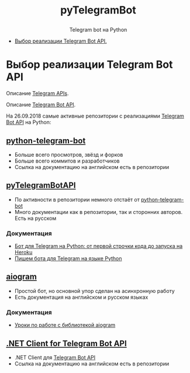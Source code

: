 # <p align="center">pyTelegramBot
<p align="center">Telegram bot на Python

* [Выбор реализации Telegram Bot API.](#Выбор-реализации-Telegram-Bot-API)

# Выбор реализации Telegram Bot API

Описание [Telegram APIs](https://core.telegram.org/api).

Описание [Telegram Bot API](https://core.telegram.org/bots/api).

На 26.09.2018 самые активные репозитории с реализациями [Telegram Bot API](https://core.telegram.org/bots/api) на Python:

## [python-telegram-bot](https://github.com/python-telegram-bot/python-telegram-bot)
* Больше всего просмотров, звёзд и форков
* Больше всего коммитов и разработчиков
* Ссылка на документацию на английском есть в репозитории

## [pyTelegramBotAPI](https://github.com/eternnoir/pyTelegramBotAPI)
* По активности в репозитории немного отстаёт от [python-telegram-bot](#python-telegram-bot)
* Много документации как в репозитории, так и сторонних авторов. Есть на русском

### Документация
* [Бот для Telegram на Python: от первой строчки кода до запуска на Heroku](https://tproger.ru/translations/telegram-bot-create-and-deploy/)
* [Пишем бота для Telegram на языке Python](https://groosha.gitbooks.io/telegram-bot-lessons/content/)

## [aiogram](https://github.com/aiogram/aiogram)
* Простой бот, но основной упор сделан на асинхронную работу
* Есть документация на английском и русском языках

### Документация
* [Уроки по работе с библиотекой aiogram](https://github.com/surik00/aiogram-lessons)

## [.NET Client for Telegram Bot API](https://github.com/TelegramBots/Telegram.Bot)
* .NET Client для [Telegram Bot API](https://core.telegram.org/bots/api)
* Ссылка на документацию на английском есть в репозитории